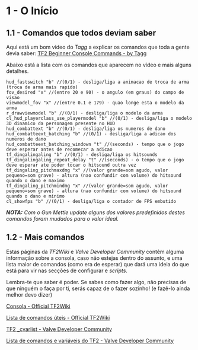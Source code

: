 # 1 - O Início

## 1.1 - Comandos que todos deviam saber

Aqui está um bom vídeo do _Tagg_ a explicar os comandos que toda a gente devia saber: [TF2 Beginner Console Commands - by Tagg](https://youtu.be/jYqjabM4TrM "Ask Tagg: Episode 1 - TF2 Beginner Console Commands")

Abaixo está a lista com os comandos que aparecem no vídeo e mais alguns detalhes.
```source-scripting
hud_fastswitch "b" //(0/1) - desliga/liga a animacao de troca de arma (troca de arma mais rapido)
fov_desired "x" //(entre 20 e 90) - o angulo (em graus) do campo de visao
viewmodel_fov "x" //(entre 0.1 e 179) - quao longe esta o modelo da arma
r_drawviewmodel "b" //(0/1) - desliga/liga o modelo da arma
cl_hud_playerclass_use_playermodel "b" //(0/1) - desliga/liga o modelo 3D dinamico da personagem presente no HUD
hud_combattext "b" //(0/1) - desliga/liga os numeros de dano
hud_combatteext_batching "b" //(0/1) - desliga/liga a adicao dos numeros de dano
hud_combatteext_batching_windown "t" //(seconds) - tempo que o jogo deve esperar antes de recomecar a adicao
tf_dingalingaling "b" //(0/1) - desliga/liga os hitsounds
tf_dingalingaling_repeat_delay "t" //(seconds) - o tempo que o jogo deve esperar ate poder tocar o hitsound outra vez
tf_dingaling_pitchmaxdmg "x" //(valor grande=som agudo, valor pequeno=som grave) - altura (nao confundir com volume) do hitsound quando o dano e maximo
tf_dingaling_pitchmindmg "x" //(valor grande=som agudo, valor pequeno=som grave) - altura (nao confundir com volume) do hitsound quando o dano e minimo
cl_showfps "b" //(0/1) - desliga/liga o contador de FPS embutido
```
_**NOTA:** Com o Gun Mettle update alguns dos valores predefinidos destes comandos foram mudados para o valor ideal._

## 1.2 - Mais comandos

Estas páginas da _TF2Wiki_ e _Valve Developer Community_ contêm alguma informação sobre a consola, caso não estejas dentro do assunto, e uma lista maior de comandos (como era de esperar) que dará uma ideia do que está para vir nas secções de configurar e _scripts_.

Lembra-te que saber é poder. Se sabes como fazer algo, não precisas de que ninguém o faça por ti, serás capaz de o fazer sozinho! (e fazê-lo ainda melhor devo dizer)

[Consola - Official TF2Wiki](https://wiki.teamfortress.com/wiki/Console_commands "Console Commands - TF2W")

[Lista de comandos úteis - Official TF2Wiki](https://wiki.teamfortress.com/wiki/List_of_useful_console_commands "List of Useful Commands - TF2W")

[TF2 _cvarlist - Valve Developer Community](https://developer.valvesoftware.com/wiki/TF2_cvarlist "cvarlist - VDC")

[Lista de comandos e variáveis do TF2 - Valve Developer Community](https://developer.valvesoftware.com/wiki/List_of_TF2_console_commands_and_variables "List of TF2 Console Commands and Variables - VDC")
